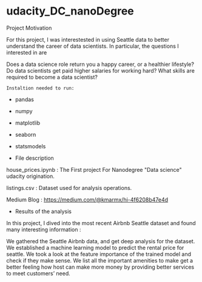 # udacity_DC_nanoDegree


Project Motivation

For this project, I was interestested in using Seattle data to better understand the career of data scientists. In particular, the questions I interested in are

Does a data science role return you a happy career, or a healthier lifestyle?
Do data scientists get paid higher salaries for working hard?
What skills are required to become a data scientist?


    Instaltion needed to run:
   - pandas
   - numpy
   - matplotlib
   - seaborn
   - statsmodels


- File description 

house_prices.ipynb :
The First project For Nanodegree "Data science" udacity origination.

listings.csv :
Dataset used for analysis operations.

Medium Blog :
https://medium.com/@kmarmx/hi-4f6208b47e4d



- Results of the analysis



In this project, I dived into the most recent Airbnb Seattle dataset and found many interesting information  :

We gathered the Seattle Airbnb data, and get deep analysis for the dataset.
We established a machine learning model to predict the rental price for seattle.
We took a look at the feature importance of the trained model and check if they make sense.
We list all the important amenities to make get a better feeling how host can make more money by providing better services to meet customers’ need.
